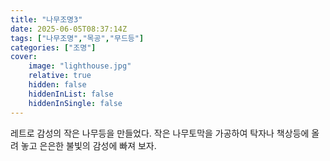 ```yaml
---
title: "나무조명3"
date: 2025-06-05T08:37:14Z
tags: ["나무조명","목공","무드등"]
categories: ["조명"]
cover:
    image: "lighthouse.jpg"
    relative: true
    hidden: false
    hiddenInList: false
    hiddenInSingle: false
---
```



레트로 감성의 작은 나무등을 만들었다.
작은 나무토막을 가공하여 탁자나 책상등에 올려 놓고 은은한 불빛의 감성에 빠져 보자.

